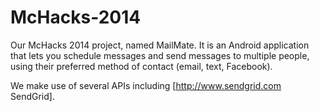 McHacks-2014
============

Our McHacks 2014 project, named MailMate. It is an Android application that lets you schedule messages and send messages to multiple people, using their preferred method of contact (email, text, Facebook).

We make use of several APIs including [http://www.sendgrid.com SendGrid].
